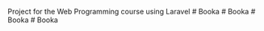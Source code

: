 Project for the Web Programming course using Laravel
#   B o o k a  
 #   B o o k a  
 #   B o o k a  
 #   B o o k a  
 